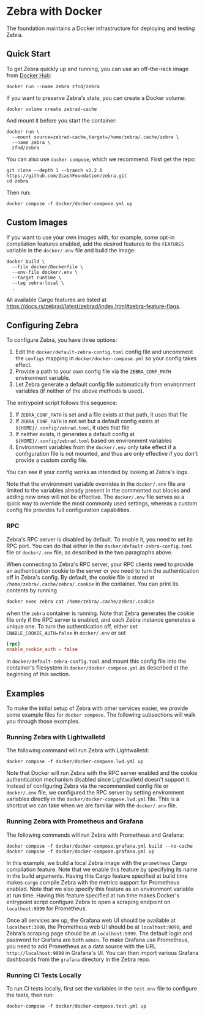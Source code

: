 # Zebra with Docker

The foundation maintains a Docker infrastructure for deploying and testing Zebra.

## Quick Start

To get Zebra quickly up and running, you can use an off-the-rack image from
[Docker Hub](https://hub.docker.com/r/zfnd/zebra/tags):

```shell
docker run --name zebra zfnd/zebra
```

If you want to preserve Zebra's state, you can create a Docker volume:

```shell
docker volume create zebrad-cache
```

And mount it before you start the container:

```shell
docker run \
  --mount source=zebrad-cache,target=/home/zebra/.cache/zebra \
  --name zebra \
  zfnd/zebra
```

You can also use `docker compose`, which we recommend. First get the repo:

```shell
git clone --depth 1 --branch v2.2.0 https://github.com/ZcashFoundation/zebra.git
cd zebra
```

Then run:

```shell
docker compose -f docker/docker-compose.yml up
```

## Custom Images

If you want to use your own images with, for example, some opt-in compilation
features enabled, add the desired features to the `FEATURES` variable in the
`docker/.env` file and build the image:

```shell
docker build \
  --file docker/Dockerfile \
  --env-file docker/.env \
  --target runtime \
  --tag zebra:local \
  .
```

All available Cargo features are listed at
<https://docs.rs/zebrad/latest/zebrad/index.html#zebra-feature-flags>.

## Configuring Zebra

To configure Zebra, you have three options:

1. Edit the `docker/default-zebra-config.toml` config file and uncomment the `configs` mapping in `docker/docker-compose.yml` so your config takes effect.
2. Provide a path to your own config file via the `ZEBRA_CONF_PATH` environment variable.
3. Let Zebra generate a default config file automatically from environment variables (if neither of the above methods is used).

The entrypoint script follows this sequence:

1. If `ZEBRA_CONF_PATH` is set and a file exists at that path, it uses that file
2. If `ZEBRA_CONF_PATH` is not set but a default config exists at `${HOME}/.config/zebrad.toml`, it uses that file
3. If neither exists, it generates a default config at `${HOME}/.config/zebrad.toml` based on environment variables
4. Environment variables from the `docker/.env` only take effect if a configuration file is not mounted, and thus are only effective if you don't provide a custom config file.

You can see if your config works as intended by looking at Zebra's logs.

Note that the environment variable overrides in the `docker/.env` file are limited to the variables already present in the commented out blocks and adding new ones will not be effective. The `docker/.env` file serves as a quick way to override the most commonly used settings, whereas a custom config file provides full configuration capabilities.

### RPC

Zebra's RPC server is disabled by default. To enable it, you need to set its RPC
port. You can do that either in the `docker/default-zebra-config.toml` file or
`docker/.env` file, as described in the two paragraphs above.

When connecting to Zebra's RPC server, your RPC clients need to provide an
authentication cookie to the server or you need to turn the authentication off
in Zebra's config. By default, the cookie file is stored at
`/home/zebra/.cache/zebra/.cookie` in the container. You can print its contents
by running

```bash
docker exec zebra cat /home/zebra/.cache/zebra/.cookie
```

when the `zebra` container is running. Note that Zebra generates the cookie file
only if the RPC server is enabled, and each Zebra instance generates a unique
one. To turn the authentication off, either set `ENABLE_COOKIE_AUTH=false` in
`docker/.env` or set

```toml
[rpc]
enable_cookie_auth = false
```

in `docker/default-zebra-config.toml` and mount this config file into the
container's filesystem in `docker/docker-compose.yml` as described at the
beginning of this section.

## Examples

To make the initial setup of Zebra with other services easier, we provide some
example files for `docker compose`. The following subsections will walk you
through those examples.

### Running Zebra with Lightwalletd

The following command will run Zebra with Lightwalletd:

```shell
docker compose -f docker/docker-compose.lwd.yml up
```

Note that Docker will run Zebra with the RPC server enabled and the cookie
authentication mechanism disabled since Lightwalletd doesn't support it. Instead
of configuring Zebra via the recommended config file or `docker/.env` file, we
configured the RPC server by setting environment variables directly in the
`docker/docker-compose.lwd.yml` file. This is a shortcut we can take when we are
familiar with the `docker/.env` file.

### Running Zebra with Prometheus and Grafana

The following commands will run Zebra with Prometheus and Grafana:

```shell
docker compose -f docker/docker-compose.grafana.yml build --no-cache
docker compose -f docker/docker-compose.grafana.yml up
```

In this example, we build a local Zebra image with the `prometheus` Cargo
compilation feature. Note that we enable this feature by specifying its name in
the build arguments. Having this Cargo feature specified at build time makes
`cargo` compile Zebra with the metrics support for Prometheus enabled. Note that
we also specify this feature as an environment variable at run time. Having this
feature specified at run time makes Docker's entrypoint script configure Zebra
to open a scraping endpoint on `localhost:9999` for Prometheus.

Once all services are up, the Grafana web UI should be available at
`localhost:3000`, the Prometheus web UI should be at `localhost:9090`, and
Zebra's scraping page should be at `localhost:9999`. The default login and
password for Grafana are both `admin`. To make Grafana use Prometheus, you need
to add Prometheus as a data source with the URL `http://localhost:9090` in
Grafana's UI. You can then import various Grafana dashboards from the `grafana`
directory in the Zebra repo.

### Running CI Tests Locally

To run CI tests locally, first set the variables in the `test.env` file to
configure the tests, then run:

```shell
docker-compose -f docker/docker-compose.test.yml up
```
